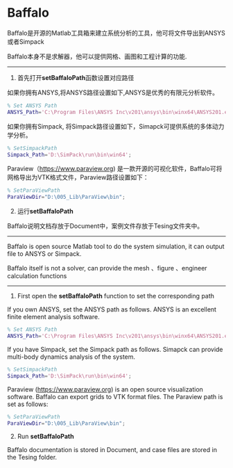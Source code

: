 # Baffalo



Baffalo是开源的Matlab工具箱来建立系统分析的工具，他可将文件导出到ANSYS或者Simpack

Baffalo本身不是求解器，他可以提供网格、画图和工程计算的功能.

---

1. 首先打开**setBaffaloPath**函数设置对应路径

如果你拥有ANSYS,将ANSYS路径设置如下,ANSYS是优秀的有限元分析软件。

```matlab
% Set ANSYS Path
ANSYS_Path='C:\Program Files\ANSYS Inc\v201\ansys\bin\winx64\ANSYS201.exe';
```

如果你拥有Simpack, 将Simpack路径设置如下，Simapck可提供系统的多体动力学分析。

```matlab
% SetSimpackPath
Simpack_Path='D:\SimPack\run\bin\win64';
```

Paraview（https://www.paraview.org) 是一款开源的可视化软件，Baffalo可将网格导出为VTK格式文件，Paraview路径设置如下：
```matlab
% SetParaViewPath
ParaViewDir="D:\005_Lib\ParaView\bin";
```

2.  运行**setBaffaloPath**

Baffalo说明文档存放于Document中，案例文件存放于Tesing文件夹中。

---


Baffalo is open source Matlab tool to do the system simulation, it can output file to ANSYS or Simpack.

Baffalo itself is not a solver, can provide the mesh 、figure 、engineer calculation functions

---

1. First open the **setBaffaloPath** function to set the corresponding path

If you own ANSYS, set the ANSYS path as follows. ANSYS is an excellent finite element analysis software.

```matlab
% Set ANSYS Path
ANSYS_Path='C:\Program Files\ANSYS Inc\v201\ansys\bin\winx64\ANSYS201.exe';
```
If you have Simpack, set the Simpack path as follows. Simapck can provide multi-body dynamics analysis of the system.

```matlab
% SetSimpackPath
Simpack_Path='D:\SimPack\run\bin\win64';
```

Paraview (https://www.paraview.org) is an open source visualization software. Baffalo can export grids to VTK format files. The Paraview path is set as follows:

```matlab
% SetParaViewPath
ParaViewDir="D:\005_Lib\ParaView\bin";
```

2. Run **setBaffaloPath**

Baffalo documentation is stored in Document, and case files are stored in the Tesing folder.

